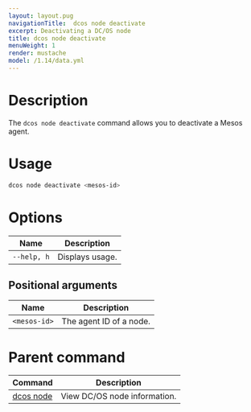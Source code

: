```yaml
---
layout: layout.pug
navigationTitle:  dcos node deactivate
excerpt: Deactivating a DC/OS node
title: dcos node deactivate
menuWeight: 1
render: mustache
model: /1.14/data.yml
---
```


# Description

The `dcos node deactivate` command allows you to deactivate a Mesos agent.

# Usage

```bash
dcos node deactivate <mesos-id>
```

# Options

| Name |  Description |
|---------|-------------|
| `--help, h`   |   Displays usage. |

## Positional arguments

| Name |  Description |
|---------|-------------|
| `<mesos-id>` | The agent ID of a node.|

# Parent command

| Command | Description |
|---------|-------------|
| [dcos node](/1.14/cli/command-reference/dcos-node/) | View DC/OS node information. |
